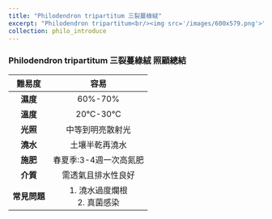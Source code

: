```yaml
---
title: "Philodendron tripartitum 三裂蔓綠絨"
excerpt: "Philodendron tripartitum<br/><img src='/images/600x579.png'>"
collection: philo_introduce
---
```


### Philodendron tripartitum 三裂蔓綠絨 照顧總結

|**難易度**| 容易 |
|:-:|:-:|
|**濕度**|60%-70%|
|**溫度**|20°C-30°C|
|**光照**|中等到明亮散射光|
|**澆水**|土壤半乾再澆水|
|**施肥**|春夏季:3-4週一次高氮肥|
|**介質**|需透氣且排水性良好|
|**常見問題**|1. 澆水過度爛根<br>2. 真菌感染|
